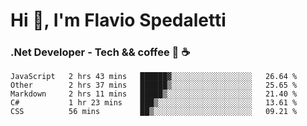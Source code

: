 # Hi 👋, I'm Flavio Spedaletti
### .Net Developer - Tech && coffee 🤖 ☕

<!--START_SECTION:waka-->
```text
JavaScript   2 hrs 43 mins   ██████▓░░░░░░░░░░░░░░░░░░   26.64 % 
Other        2 hrs 37 mins   ██████▒░░░░░░░░░░░░░░░░░░   25.65 % 
Markdown     2 hrs 11 mins   █████▒░░░░░░░░░░░░░░░░░░░   21.40 % 
C#           1 hr 23 mins    ███▒░░░░░░░░░░░░░░░░░░░░░   13.61 % 
CSS          56 mins         ██▒░░░░░░░░░░░░░░░░░░░░░░   09.21 % 
```
<!--END_SECTION:waka-->

<!--
[![Top Langs](https://github-readme-stats.vercel.app/api/top-langs/?username=flaviospedaletti&layout=compact&theme=radical)](https://github.com/anuraghazra/github-readme-stats)
-->

<!--
**FlavioSpedaletti/FlavioSpedaletti** is a ✨ _special_ ✨ repository because its `README.md` (this file) appears on your GitHub profile.

Here are some ideas to get you started:

- 🔭 I’m currently working on ...
- 🌱 I’m currently learning ...
- 👯 I’m looking to collaborate on ...
- 🤔 I’m looking for help with ...
- 💬 Ask me about ...
- 📫 How to reach me: ...
- 😄 Pronouns: ...
- ⚡ Fun fact: ...
-->
